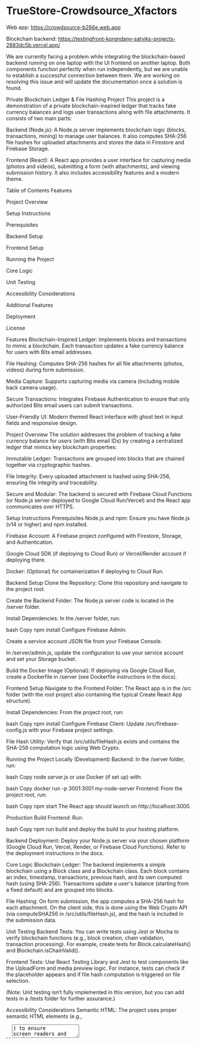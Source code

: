 ﻿# TrueStore-Crowdsource_Xfactors
Web app: https://crowdsource-b266e.web.app

Blockchain backend: https://testingfront-kqrgndany-satviks-projects-2883dc5b.vercel.app/

We are currently facing a problem while integrating the blockchain-based backend running on one laptop with the UI frontend on another laptop. Both components function perfectly when run independently, but we are unable to establish a successful connection between them. We are working on resolving this issue and will update the documentation once a solution is found.


Private Blockchain Ledger & File Hashing Project
This project is a demonstration of a private blockchain-inspired ledger that tracks fake currency balances and logs user transactions along with file attachments. It consists of two main parts:

Backend (Node.js):
A Node.js server implements blockchain logic (blocks, transactions, mining) to manage user balances. It also computes SHA-256 file hashes for uploaded attachments and stores the data in Firestore and Firebase Storage.

Frontend (React):
A React app provides a user interface for capturing media (photos and videos), submitting a form (with attachments), and viewing submission history. It also includes accessibility features and a modern theme.

Table of Contents
Features

Project Overview

Setup Instructions

Prerequisites

Backend Setup

Frontend Setup

Running the Project

Core Logic

Unit Testing

Accessibility Considerations

Additional Features

Deployment

License

Features
Blockchain-Inspired Ledger:
Implements blocks and transactions to mimic a blockchain. Each transaction updates a fake currency balance for users with Bits email addresses.

File Hashing:
Computes SHA-256 hashes for all file attachments (photos, videos) during form submission.

Media Capture:
Supports capturing media via camera (including mobile back camera usage).

Secure Transactions:
Integrates Firebase Authentication to ensure that only authorized Bits email users can submit transactions.

User-Friendly UI:
Modern themed React interface with ghost text in input fields and responsive design.

Project Overview
The solution addresses the problem of tracking a fake currency balance for users (with Bits email IDs) by creating a centralized ledger that mimics key blockchain properties:

Immutable Ledger: Transactions are grouped into blocks that are chained together via cryptographic hashes.

File Integrity: Every uploaded attachment is hashed using SHA-256, ensuring file integrity and traceability.

Secure and Modular: The backend is secured with Firebase Cloud Functions (or Node.js server deployed to Google Cloud Run/Vercel) and the React app communicates over HTTPS.

Setup Instructions
Prerequisites
Node.js and npm: Ensure you have Node.js (v14 or higher) and npm installed.

Firebase Account: A Firebase project configured with Firestore, Storage, and Authentication.

Google Cloud SDK (if deploying to Cloud Run) or Vercel/Render account if deploying there.

Docker: (Optional) for containerization if deploying to Cloud Run.

Backend Setup
Clone the Repository:
Clone this repository and navigate to the project root.

Create the Backend Folder:
The Node.js server code is located in the /server folder.

Install Dependencies:
In the /server folder, run:

bash
Copy
npm install
Configure Firebase Admin:

Create a service account JSON file from your Firebase Console.

In /server/admin.js, update the configuration to use your service account and set your Storage bucket.

Build the Docker Image (Optional):
If deploying via Google Cloud Run, create a Dockerfile in /server (see Dockerfile instructions in the docs).

Frontend Setup
Navigate to the Frontend Folder:
The React app is in the /src folder (with the root project also containing the typical Create React App structure).

Install Dependencies:
From the project root, run:

bash
Copy
npm install
Configure Firebase Client:
Update /src/firebase-config.js with your Firebase project settings.

File Hash Utility:
Verify that /src/utils/fileHash.js exists and contains the SHA-256 computation logic using Web Crypto.

Running the Project
Locally (Development)
Backend:
In the /server folder, run:

bash
Copy
node server.js
or use Docker (if set up) with:

bash
Copy
docker run -p 3001:3001 my-node-server
Frontend:
From the project root, run:

bash
Copy
npm start
The React app should launch on http://localhost:3000.

Production Build
Frontend:
Run:

bash
Copy
npm run build
and deploy the build to your hosting platform.

Backend Deployment:
Deploy your Node.js server via your chosen platform (Google Cloud Run, Vercel, Render, or Firebase Cloud Functions). Refer to the deployment instructions in the docs.

Core Logic
Blockchain Ledger:
The backend implements a simple blockchain using a Block class and a Blockchain class. Each block contains an index, timestamp, transactions, previous hash, and its own computed hash (using SHA-256). Transactions update a user's balance (starting from a fixed default) and are grouped into blocks.

File Hashing:
On form submission, the app computes a SHA-256 hash for each attachment. On the client side, this is done using the Web Crypto API (via computeSHA256 in /src/utils/fileHash.js), and the hash is included in the submission data.

Unit Testing
Backend Tests:
You can write tests using Jest or Mocha to verify blockchain functions (e.g., block creation, chain validation, transaction processing). For example, create tests for Block.calculateHash() and Blockchain.isChainValid().

Frontend Tests:
Use React Testing Library and Jest to test components like the UploadForm and media preview logic. For instance, tests can check if the placeholder appears and if file hash computation is triggered on file selection.

(Note: Unit testing isn’t fully implemented in this version, but you can add tests in a /tests folder for further assurance.)

Accessibility Considerations
Semantic HTML:
The project uses proper semantic HTML elements (e.g., <form>, <label>, <textarea>) to ensure screen readers and assistive technologies can interpret the content.

Placeholder Text & Alt Attributes:
Input fields have ghost text (via placeholder attributes) and images include alt text.

Responsive Design:
CSS is written to support various screen sizes (desktop and mobile). Color contrast and font sizes are chosen for readability.

Additional Features
Mobile Camera Optimization:
The enhanced camera components request the mobile back camera using the constraint { facingMode: { ideal: "environment" } }.

Themed UI:
A custom CSS theme provides a modern look (with consistent colors, spacing, and typography).

Secure Backend:
The backend uses Firebase Admin to securely handle file uploads and verifies Firebase ID tokens to ensure that only authorized users can submit transactions.

Deployment Options:
Detailed instructions are provided for deploying via Google Cloud Run, Vercel, or Firebase Cloud Functions.

Deployment
Google Cloud Run
Create a Dockerfile in /server (see instructions).

Build and Push the Image:

bash
Copy
docker build -t gcr.io/YOUR_PROJECT_ID/my-node-server .
docker push gcr.io/YOUR_PROJECT_ID/my-node-server
Deploy the Image:

bash
Copy
gcloud run deploy my-node-server \
  --image gcr.io/YOUR_PROJECT_ID/my-node-server \
  --platform managed \
  --region us-central1 \
  --allow-unauthenticated
Vercel / Firebase Cloud Functions
Restructure your endpoints as needed and deploy using the respective CLI tools.

License
Include your license information here (e.g., MIT License).
